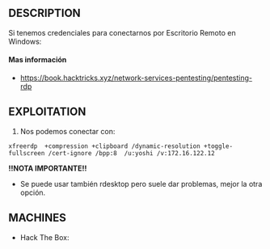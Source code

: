 ## DESCRIPTION

Si tenemos credenciales para conectarnos por Escritorio Remoto en Windows:




#### Mas información
* https://book.hacktricks.xyz/network-services-pentesting/pentesting-rdp

## EXPLOITATION

1. Nos podemos conectar con:

```
xfreerdp  +compression +clipboard /dynamic-resolution +toggle-fullscreen /cert-ignore /bpp:8  /u:yoshi /v:172.16.122.12
```

**!!NOTA IMPORTANTE!!**
* Se puede usar también rdesktop pero suele dar problemas, mejor la otra opción.


## MACHINES

* Hack The Box:


 
